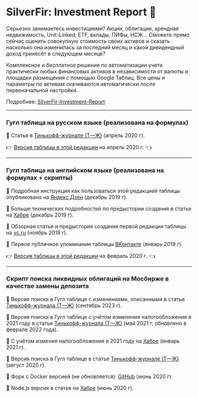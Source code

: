 # SilverFir: Investment Report :evergreen_tree:
Серьезно занимаетесь инвестициями? Акции, облигации, арендная недвижимость, Unit-Linked, ETF, вклады, ПИФы, НСЖ… Сможете прямо сейчас оценить совокупную стоимость своих активов и сказать насколько она изменилась за последний месяц и какой дивидендный доход принесёт в следующем месяце?

Комплексное и бесплатное решение по автоматизации учета практически любых финансовых активов в независимости от валюты и площадки размещения с помощью Google Таблиц. Все цены и параметры по активам скачиваются автоматически после первоначальной настройки.

Подробнее: [SilverFir-Investment-Report](https://empenoso.github.io/SilverFir-Investment-Report/)

* * * * *

### Гугл таблица на русском языке (реализована на формулах)
:round_pushpin: Статья в [Тинькофф-журнале (Т—Ж)](https://journal.tinkoff.ru/investment-report/) (апрель 2020 г).

:point_right: [Версия таблицы в этой редакции](https://docs.google.com/spreadsheets/d/12WxMr2dpx9tHUVGU5uL0KCmlj3khIP6PI9cZ0xLmbuA/edit?usp=sharing) на апрель 2020 г. :point_left:

* * * * *

### Гугл таблица на английском языке (реализована на формулах + скрипты)
:round_pushpin: Подробная инструкция как пользоваться этой редакцией таблицы опубликована на [Яндекс.Дзен](https://zen.yandex.ru/media/id/5dfb4f5af73d9d00ae13157e/googletablica-pomojet-podschitat-vashi-finansovye-aktivy--5dfb53f91febd400b9d08780?ref=github.com) (декабрь 2019 г).

:round_pushpin: Больше технических подробностей по предыстории создания в статье на [Хабре](https://habr.com/ru/post/477920/#Google) (декабрь 2019 г).

:round_pushpin: Обзорная статья и предыстория создания первой редакции таблицы на [vc.ru](https://vc.ru/finance/92990-upravlencheskiy-uchet-lichnyh-aktivov) (ноябрь 2019 г).

:round_pushpin: Первое публичное упоминание таблицы [ВКонтакте](https://vk.com/shardin_name?w=wall1763465_1791) (январь 2019 г).

:point_right: [Версия таблицы в этой редакции](https://docs.google.com/spreadsheets/d/1iNhWf2WdEFzD41gd6Zl98ILGu4KBg8Hr9gETJHr-4bc/edit?usp=sharing) на февраль 2020 г. :point_left:

* * * * *
### Скрипт поиска ликвидных облигаций на Мосбирже в качестве замены депозита
:round_pushpin: Версия поиска в Гугл таблице с изменениями, описанными в статье [Тинькофф-журнала (Т—Ж)](https://journal.tinkoff.ru/moex-bond-3/) (сентябрь 2023 г).

:round_pushpin: Версия поиска в Гугл таблице с учётом изменения налогообложения в 2021 году в статье [Тинькофф-журнала (Т—Ж)](https://journal.tinkoff.ru/moex-bond-2/) (май 2021 г, обновлено в феврале 2022 года).

:round_pushpin: С учётом измения налогообложения в 2021 году на [Хабре](https://habr.com/ru/post/533016/) (январь 2021 г).

:round_pushpin: Версия поиска в Гугл таблице в статье [Тинькофф-журнале (Т—Ж)](https://journal.tinkoff.ru/moex-bond-search/) (август 2020 г).

:round_pushpin: Форк с Docker версией (не обновляется): [GitHub](https://github.com/supaflyster/SilverFir-Investment-Report) (июнь 2020 г).

:round_pushpin: Node.js версия в статье на [Хабре](https://habr.com/ru/post/506720/) (июнь 2020 г).




